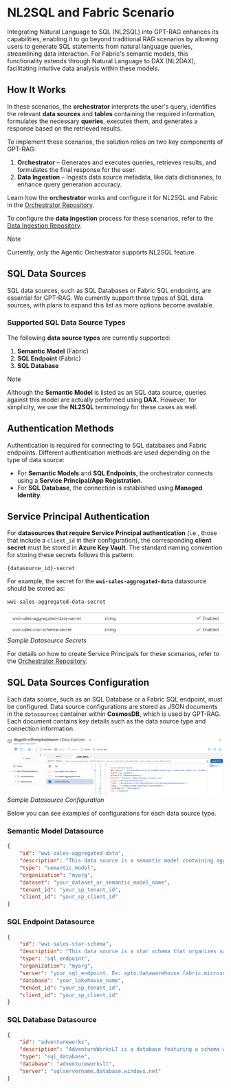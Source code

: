 # NL2SQL and Fabric Scenario

Integrating Natural Language to SQL (NL2SQL) into GPT-RAG enhances its capabilities, enabling it to go beyond traditional RAG scenarios by allowing users to generate SQL statements from natural language queries, streamlining data interaction. For Fabric's semantic models, this functionality extends through Natural Language to DAX (NL2DAX), facilitating intuitive data analysis within these models.

## How It Works

In these scenarios, the **orchestrator** interprets the user's query, identifies the relevant **data sources** and **tables** containing the required information, formulates the necessary **queries**, executes them, and generates a response based on the retrieved results.

To implement these scenarios, the solution relies on two key components of GPT-RAG:

1. **Orchestrator** – Generates and executes queries, retrieves results, and formulates the final response for the user.
2. **Data Ingestion** – Ingests data source metadata, like data dictionaries, to enhance query generation accuracy.

Learn how the **orchestrator** works and configure it for NL2SQL and Fabric in the [Orchestrator Repository](https://github.com/Azure/gpt-rag-agentic/blob/main/docs/NL2SQL.md).

To configure the **data ingestion** process for these scenarios, refer to the [Data Ingestion Repository](https://github.com/Azure/gpt-rag-agentic/blob/main/docs/NL2SQL.md).

> [!NOTE]
> Currently, only the Agentic Orchestrator supports NL2SQL feature.

## SQL Data Sources

SQL data sources, such as SQL Databases or Fabric SQL endpoints, are essential for GPT-RAG. We currently support three types of SQL data sources, with plans to expand this list as more options become available.

### Supported SQL Data Source Types

The following **data source types** are currently supported:

1. **Semantic Model** (Fabric)  
2. **SQL Endpoint** (Fabric)  
3. **SQL Database**

> [!NOTE]  
> Although the **Semantic Model** is listed as an SQL data source, queries against this model are actually performed using **DAX**. However, for simplicity, we use the **NL2SQL** terminology for these cases as well.

## Authentication Methods

Authentication is required for connecting to SQL databases and Fabric endpoints. Different authentication methods are used depending on the type of data source:

- For **Semantic Models** and **SQL Endpoints**, the orchestrator connects using a **Service Principal/App Registration**.  
- For **SQL Database**, the connection is established using **Managed Identity**.

## Service Principal Authentication

For **datasources that require Service Principal authentication** (i.e., those that include a `client_id` in their configuration), the corresponding **client secret** must be stored in **Azure Key Vault**. The standard naming convention for storing these secrets follows this pattern:

```
{datasource_id}-secret
```

For example, the secret for the **`wwi-sales-aggregated-data`** datasource should be stored as:

```
wwi-sales-aggregated-data-secret
```

![Sample Datasource Secrets](../media/admin-guide-datasource-secrets.png)
<BR>*Sample Datasource Secrets*

For details on how to create Service Principals for these scenarios, refer to the [Orchestrator Repository](https://github.com/Azure/gpt-rag-agentic?tab=readme-ov-file#nl2sql-strategies-configuration).

## SQL Data Sources Configuration

Each data source, such as an SQL Database or a Fabric SQL endpoint, must be configured. Data source configurations are stored as JSON documents in the `datasources` container within **CosmosDB**, which is used by GPT-RAG. Each document contains key details such as the data source type and connection information.

![Sample Datasource Configuration](../media/admin-guide-datasource-configuration.png)
<BR>*Sample Datasource Configuration*

Below you can see examples of configurations for each data source type.

### **Semantic Model Datasource**
```json
{
    "id": "wwi-sales-aggregated-data",    
    "description": "This data source is a semantic model containing aggregated sales data. It is ideal for insights such as sales by employee or city.",
    "type": "semantic_model",
    "organization": "myorg",
    "dataset": "your_dataset_or_semantic_model_name",
    "tenant_id": "your_sp_tenant_id",
    "client_id": "your_sp_client_id"    
}
```

### **SQL Endpoint Datasource**
```json
{
    "id": "wwi-sales-star-schema",
    "description": "This data source is a star schema that organizes sales data. It includes a fact table for sales and dimension tables such as city, customer, and inventory items (products).",
    "type": "sql_endpoint",
    "organization": "myorg",
    "server": "your_sql_endpoint. Ex: xpto.datawarehouse.fabric.microsoft.com",
    "database": "your_lakehouse_name",
    "tenant_id": "your_sp_tenant_id",
    "client_id": "your_sp_client_id"
}
```

### **SQL Database Datasource**
```json
{
    "id": "adventureworks",
    "description": "AdventureWorksLT is a database featuring a schema with tables for customers, orders, products, and sales.",
    "type": "sql_database",
    "database": "adventureworkslt",
    "server": "sqlservername.database.windows.net"
}
```